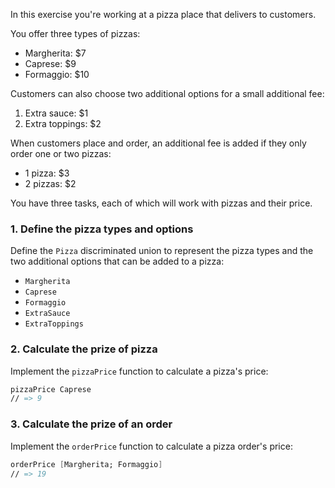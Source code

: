 In this exercise you're working at a pizza place that delivers to customers.

You offer three types of pizzas:

- Margherita: \$7
- Caprese: \$9
- Formaggio: \$10

Customers can also choose two additional options for a small additional fee:

1. Extra sauce: \$1
1. Extra toppings: \$2

When customers place and order, an additional fee is added if they only order one or two pizzas:

- 1 pizza: \$3
- 2 pizzas: \$2

You have three tasks, each of which will work with pizzas and their price.

### 1. Define the pizza types and options

Define the `Pizza` discriminated union to represent the pizza types and the two additional options that can be added to a pizza:

- `Margherita`
- `Caprese`
- `Formaggio`
- `ExtraSauce`
- `ExtraToppings`

### 2. Calculate the prize of pizza

Implement the `pizzaPrice` function to calculate a pizza's price:

```fsharp
pizzaPrice Caprese
// => 9
```

### 3. Calculate the prize of an order

Implement the `orderPrice` function to calculate a pizza order's price:

```fsharp
orderPrice [Margherita; Formaggio]
// => 19
```
